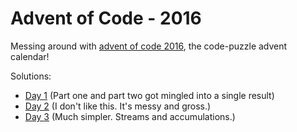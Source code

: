 # Advent of Code - 2016

Messing around with [advent of code 2016](http://adventofcode.com/2016/), the code-puzzle advent calendar! 

Solutions:
* [Day 1](/lib/1) (Part one and part two got mingled into a single result)
* [Day 2](/lib/2) (I don't like this. It's messy and gross.)
* [Day 3](/lib/3) (Much simpler. Streams and accumulations.)

